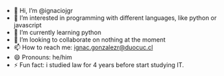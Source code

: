 - 👋 Hi, I’m @ignaciojgr
- 👀 I’m interested in programming with different languages, like python or javascript
- 🌱 I’m currently learning python
- 💞️ I’m looking to collaborate on nothing at the moment
- 📫 How to reach me: ignac.gonzalezr@duocuc.cl
- 😄 Pronouns: he/him
- ⚡ Fun fact: i studied law for 4 years before start studying IT. 

<!---
ignaciojgr/ignaciojgr is a ✨ special ✨ repository because its `README.md` (this file) appears on your GitHub profile.
You can click the Preview link to take a look at your changes.
--->
